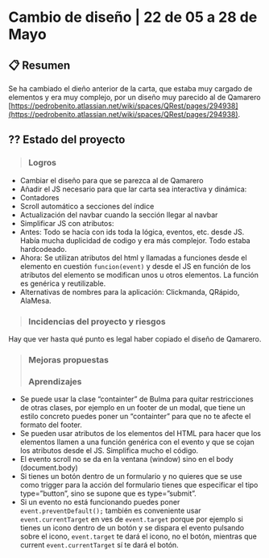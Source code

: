 # Cambio de diseño | 22 de 05 a 28 de Mayo

## 📋 Resumen

Se ha cambiado el dieño anterior de la carta, que estaba muy cargado de elementos y era muy complejo, por un diseño muy parecido al de Qamarero [https://pedrobenito.atlassian.net/wiki/spaces/QRest/pages/294938](https://pedrobenito.atlassian.net/wiki/spaces/QRest/pages/294938).

## ?? Estado del proyecto



> ### Logros
- Cambiar el diseño para que se parezca al de Qamarero
- Añadir el JS necesario para que lar carta sea interactiva y dinámica:
- Contadores
- Scroll automático a secciones del índice
- Actualización del navbar cuando la sección llegar al navbar
- Simplificar JS con atributos: 
- Antes: Todo se hacía con ids toda la lógica, eventos, etc. desde JS. Había mucha duplicidad de codigo y era más complejor. Todo estaba hardcodeado.
- Ahora: Se utilizan atributos del html y llamadas a funciones desde el elemento en cuestión `funcion(event)`  y desde el JS en función de los atributos del elemento se modifican unos u otros elementos. La función es genérica y reutilizable.  
- Alternativas de nombres para la aplicación: Clickmanda, QRápido, AlaMesa.
> ### Incidencias del proyecto y riesgos
Hay que ver hasta qué punto es legal haber copiado el diseño de Qamarero. 

> ### Mejoras propuestas
> ### Aprendizajes
- Se puede usar la clase “containter” de Bulma para quitar restricciones de otras clases, por ejemplo en un footer de un modal, que tiene un estilo concreto puedes poner un “containter” para que no te afecte el formato del footer. 
- Se pueden usar atributos de los elementos del HTML para hacer que los elementos llamen a una función genérica con el evento y que se cojan los atributos desde el JS. Simplifica mucho el código.
- El evento scroll no se da en la ventana (window) sino en el body (document.body)
- Si tienes un botón dentro de un formulario y no quieres que se use como trigger para la acción del formulario tienes que especificar el tipo type=”button”, sino se supone que es type=”submit”.
- Si un evento no está funcionando puedes poner `event.preventDefault();` también es conveniente usar `event.currentTarget` en ves de `event.target` porque por ejemplo si tienes un icono dentro de un botón y se dispara el evento pulsando sobre el icono, `event.target` te dará el icono, no el botón, mientras que current `event.currentTarget` sí te dará el botón. 



